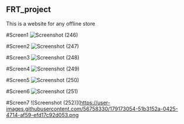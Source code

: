 ## FRT_project

This is a website for any offline store

#Screen1
![Screenshot (246)](https://user-images.githubusercontent.com/56758330/179172844-4a4a1f73-d004-4531-80b8-c7270916e5bc.png)

#Screen2
![Screenshot (247)](https://user-images.githubusercontent.com/56758330/179172882-5850aa39-e04b-4f39-9345-8b2c67cbf9d4.png)

#Screen3
![Screenshot (248)](https://user-images.githubusercontent.com/56758330/179172912-6a9ba533-7b70-44e4-9f55-a7a7f23fd288.png)

#Screen4
![Screenshot (249)](https://user-images.githubusercontent.com/56758330/179172939-5c679336-1092-491c-9198-5d1a6c52b5a2.png)

#Screen5
![Screenshot (250)](https://user-images.githubusercontent.com/56758330/179172999-28c577f3-8af4-44d4-b3bf-5880dd5eaf93.png)

#Screen6
![Screenshot (251)](https://user-images.githubusercontent.com/56758330/179173028-96fda4fe-e32d-4e9d-b0cc-d29bc772c083.png)

#Screen7
![Screenshot (252)](https://user-images.githubusercontent.com/56758330/179173054-51b3152a-0425-4714-af59-efd17c92d053.png



